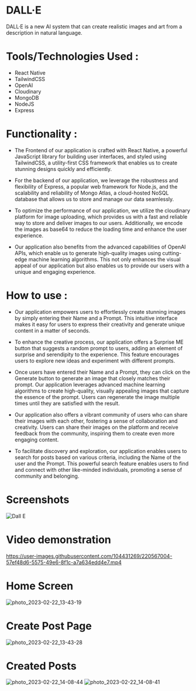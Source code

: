 # DALL·E
 DALL·E is a new AI system that can create realistic images and art from a description in natural language.
 
# Tools/Technologies Used : 
- React Native 
- TailwindCSS
- OpenAI 
- Cloudinary 
- MongoDB
- NodeJS
- Express 

# Functionality : 
- The Frontend of our application is crafted with React Native, a powerful JavaScript library for building user interfaces, and styled using TailwindCSS, a utility-first CSS framework that enables us to create stunning designs quickly and efficiently.

- For the backend of our application, we leverage the robustness and flexibility of Express, a popular web framework for Node.js, and the scalability and reliability of Mongo Atlas, a cloud-hosted NoSQL database that allows us to store and manage our data seamlessly.

- To optimize the performance of our application, we utilize the cloudinary platform for image uploading, which provides us with a fast and reliable way to store and deliver images to our users. Additionally, we encode the images as base64 to reduce the loading time and enhance the user experience.

- Our application also benefits from the advanced capabilities of OpenAI APIs, which enable us to generate high-quality images using cutting-edge machine learning algorithms. This not only enhances the visual appeal of our application but also enables us to provide our users with a unique and engaging experience.

# How to use :

- Our application empowers users to effortlessly create stunning images by simply entering their Name and a Prompt. This intuitive interface makes it easy for users to express their creativity and generate unique content in a matter of seconds.

- To enhance the creative process, our application offers a Surprise ME button that suggests a random prompt to users, adding an element of surprise and serendipity to the experience. This feature encourages users to explore new ideas and experiment with different prompts.

- Once users have entered their Name and a Prompt, they can click on the Generate button to generate an image that closely matches their prompt. Our application leverages advanced machine learning algorithms to create high-quality, visually appealing images that capture the essence of the prompt. Users can regenerate the image multiple times until they are satisfied with the result.

- Our application also offers a vibrant community of users who can share their images with each other, fostering a sense of collaboration and creativity. Users can share their images on the platform and receive feedback from the community, inspiring them to create even more engaging content.

- To facilitate discovery and exploration, our application enables users to search for posts based on various criteria, including the Name of the user and the Prompt. This powerful search feature enables users to find and connect with other like-minded individuals, promoting a sense of community and belonging.

# Screenshots
![Dall E](https://github.com/hksirya/DALL-E-/assets/104431269/90dfc192-1d2f-4669-8258-d8bbb329f997)

<h1>Video demonstration</h1>

https://user-images.githubusercontent.com/104431269/220567004-57ef48d6-5575-49e6-8f1c-a7a634edd4e7.mp4

<h1>Home Screen</h1>

![photo_2023-02-22_13-43-19](https://user-images.githubusercontent.com/104431269/220567091-89e903ab-a07d-46e7-bfa3-e2300d8050b7.jpg)
<h1>Create Post Page</h1>

![photo_2023-02-22_13-43-28](https://user-images.githubusercontent.com/104431269/220567083-49882a45-d4cd-44aa-95ac-710615125ffc.jpg)

<h1>Created Posts</h1>

![photo_2023-02-22_14-08-44](https://user-images.githubusercontent.com/104431269/220567111-39ee5d2f-332f-49d0-b122-17b1fd700dd9.jpg)
![photo_2023-02-22_14-08-41](https://user-images.githubusercontent.com/104431269/220567117-44d17a7c-295a-476c-88e4-146ddc4cca7d.jpg)

